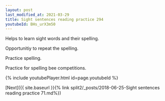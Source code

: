 ```yaml
---
layout: post
last_modified_at: 2021-03-29
title: Sight sentences reading practice 294
youtubeId: BHs_urX3m50
---
```

 
 
Helps to learn sight words and their spelling.

Opportunitiy to repeat the spelling. 

Practice spelling. 
 
Practice for spelling bee competitions. 
 
{% include youtubePlayer.html id=page.youtubeId %}
 
 

[Next]({{ site.baseurl }}{% link  split2/_posts/2018-06-25-Sight sentences reading practice 71.md%})
 
